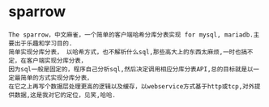 # sparrow
    The sparrow，中文麻雀，一个简单的客户端哈希分库分表实现 for mysql, mariadb.主要出于乐趣和学习目的.
    简单实现分库分表， 以哈希方式，也不解析什么sql,那些高大上的东西太麻烦,一时也搞不定，在客户端实现分库分表，
    因为sql一般是固定的，程序自己分析sql,然后决定调用相应分库分表API,总的目标就是以一定最简单的方式实现分库分表，
    在它之上再写个数据层处理更高的逻辑以及缓存，以webservice方式基于http或tcp,对外提供数据,这是我对它的定位，见笑,哈哈.
    
